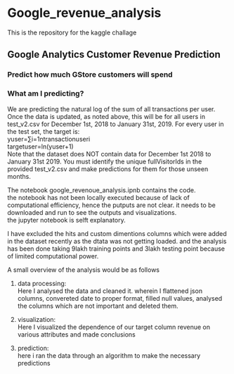 # Google_revenue_analysis

This is the repository for the kaggle challage<br />
## Google Analytics Customer Revenue Prediction<br />
### Predict how much GStore customers will spend<br />


### What am I predicting?<br />
We are predicting the natural log of the sum of all transactions per user. Once the data is updated, as noted above, this will be for all users in test_v2.csv for December 1st, 2018 to January 31st, 2019. For every user in the test set, the target is:<br />
yuser=∑i=1ntransactionuseri<br />
targetuser=ln(yuser+1)<br />
Note that the dataset does NOT contain data for December 1st 2018 to January 31st 2019. You must identify the unique fullVisitorIds in the provided test_v2.csv and make predictions for them for those unseen months.<br />

The notebook google_revenoue_analysis.ipnb contains the code.<br />
the notebook has not been locally executed because of lack of computational efficiency, hence the putputs are not clear. it needs to be downloaded and run to see the outputs and visualizations.<br />
the jupyter notebook is selft explanatory.<br />

I have excluded the hits and custom dimentions columns which were added in the dataset recently as the dtata was not getting loaded.
and the analysis has been done taking 9lakh training points and 3lakh testing point because of limited computational power. <br />

A small overview of the analysis would be as follows <br />

1. data processing: <br />
Here I analysed the data and cleaned it. wherein I flattened json columns, convereted date to proper format, filled null values, analysed the columns which are not important and deleted them. <br />

2. visualization: <br />
Here I visualized the dependence of our target column revenue on various attributes and made conclusions <br />

3. prediction: <br />
here i ran the data through an algorithm to make the necessary predictions <br />


